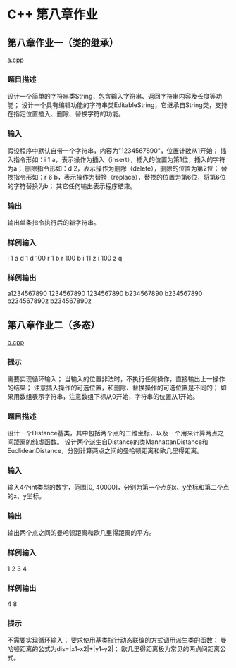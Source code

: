# C++ 第八章作业
## 第八章作业一（类的继承）
[a.cpp](./a.cpp)

### 题目描述
设计一个简单的字符串类String，包含输入字符串、返回字符串内容及长度等功能；
设计一个具有编辑功能的字符串类EditableString，它继承自String类，支持在指定位置插入、删除、替换字符的功能。

### 输入
假设程序中默认自带一个字符串，内容为"1234567890"，位置计数从1开始；
插入指令形如：i 1 a，表示操作为插入（insert），插入的位置为第1位，插入的字符为a；
删除指令形如：d 2，表示操作为删除（delete），删除的位置为第2位；
替换指令形如：r 6 b，表示操作为替换（replace），替换的位置为第6位，将第6位的字符替换为b；
其它任何输出表示程序结束。

### 输出
输出单条指令执行后的新字符串。

### 样例输入
i 1 a
d 1
d 100
r 1 b
r 100 b
i 11 z
i 100 z
q

### 样例输出
a1234567890
1234567890
1234567890
b234567890
b234567890
b234567890z
b234567890z

## 第八章作业二（多态）
[b.cpp](./b.cpp)

### 提示
需要实现循环输入；
当输入的位置非法时，不执行任何操作，直接输出上一操作的结果；
注意插入操作的可选位置，和删除、替换操作的可选位置是不同的；
如果用数组表示字符串，注意数组下标从0开始，字符串的位置从1开始。

### 题目描述
设计一个Distance基类，其中包括两个点的二维坐标，以及一个用来计算两点之间距离的纯虚函数。 设计两个派生自Distance的类ManhattanDistance和EuclideanDistance，分别计算两点之间的曼哈顿距离和欧几里得距离。

### 输入
输入4个int类型的数字，范围[0, 40000]，分别为第一个点的x、y坐标和第二个点的x、y坐标。

### 输出
输出两个点之间的曼哈顿距离和欧几里得距离的平方。

### 样例输入
1 2 3 4

### 样例输出
4 8

### 提示
不需要实现循环输入； 要求使用基类指针动态联编的方式调用派生类的函数； 曼哈顿距离的公式为dis=|x1-x2|+|y1-y2|； 欧几里得距离极为常见的两点间距离公式。